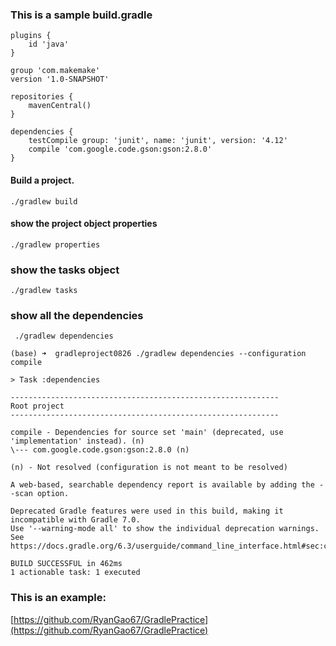 ### This is a sample build.gradle
```
plugins {
    id 'java'
}

group 'com.makemake'
version '1.0-SNAPSHOT'

repositories {
    mavenCentral()
}

dependencies {
    testCompile group: 'junit', name: 'junit', version: '4.12'
    compile 'com.google.code.gson:gson:2.8.0'
}

```

#### Build a project.   
```
./gradlew build    
```


#### show the project object properties
```
./gradlew properties
```


### show the tasks object
```
./gradlew tasks
```


### show all the dependencies
```
 ./gradlew dependencies

```


```
(base) ➜  gradleproject0826 ./gradlew dependencies --configuration compile

> Task :dependencies

------------------------------------------------------------
Root project
------------------------------------------------------------

compile - Dependencies for source set 'main' (deprecated, use 'implementation' instead). (n)
\--- com.google.code.gson:gson:2.8.0 (n)

(n) - Not resolved (configuration is not meant to be resolved)

A web-based, searchable dependency report is available by adding the --scan option.

Deprecated Gradle features were used in this build, making it incompatible with Gradle 7.0.
Use '--warning-mode all' to show the individual deprecation warnings.
See https://docs.gradle.org/6.3/userguide/command_line_interface.html#sec:command_line_warnings

BUILD SUCCESSFUL in 462ms
1 actionable task: 1 executed

```


### This is an example:   
[https://github.com/RyanGao67/GradlePractice](https://github.com/RyanGao67/GradlePractice)
